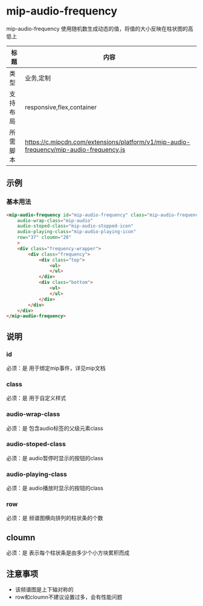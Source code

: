 # mip-audio-frequency
mip-audio-frequency 使用随机数生成动态的值，将值的大小反映在柱状图的高低上

标题|内容
----|----
类型|业务,定制
支持布局|responsive,flex,container
所需脚本|https://c.mipcdn.com/extensions/platform/v1/mip-audio-frequency/mip-audio-frequency.js

## 示例

### 基本用法
```html
<mip-audio-frequency id="mip-audio-frequency" class="mip-audio-frequency" 
    audio-wrap-class="mip-audio"
    audio-stoped-class="mip-audio-stopped-icon"
    audio-playing-class="mip-audio-playing-icon"
    row="37" cloumn="20"
    >
    <div class="frequency-wrapper">
        <div class="frequency">
            <div class="top">
                <ul>
                </ul>
            </div>
            <div class="bottom">
                <ul>
                </ul>
            </div>
        </div>
    </div>
</mip-audio-frequency>
``` 

## 说明
### id
必须：是
用于绑定mip事件，详见mip文档

### class
必须：是
用于自定义样式

### audio-wrap-class
必须：是
包含audio标签的父级元素class

### audio-stoped-class
必须：是
audio暂停时显示的按钮的class

### audio-playing-class
必须：是
audio播放时显示的按钮的class

### row
必须：是
频谱图横向排列的柱状条的个数

## cloumn
必须：是
表示每个柱状条是由多少个小方块累积而成
         

## 注意事项  
- 该频谱图是上下轴对称的
- row和cloumn不建议设置过多，会有性能问题
